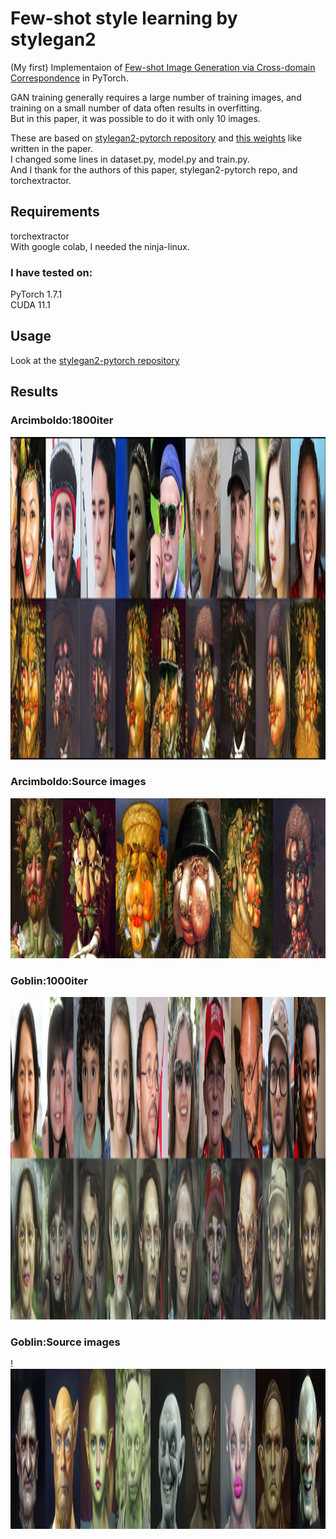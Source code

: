 # Few-shot style learning by stylegan2

(My first) Implementaion of [Few-shot Image Generation via Cross-domain Correspondence][1] in PyTorch.


GAN training generally requires a large number of training images, and training on a small number of data often results in overfitting.   
But in this paper, it was possible to do it with only 10 images.  


These are based on [stylegan2-pytorch repository][2] and [this weights][3] like written in the paper.  
I changed some lines in dataset.py, model.py and train.py.  
And I thank for the authors of this paper, stylegan2-pytorch repo, and torchextractor.  


## Requirements
torchextractor  
With google colab, I needed the ninja-linux.  
### I have tested on:
PyTorch 1.7.1  
CUDA 11.1  

## Usage 
Look at the [stylegan2-pytorch repository][2]  


## Results 
### Arcimboldo:1800iter   
<img src="./figs/arcim_551800.png" alt="arcim_551800" height="516">  

### Arcimboldo:Source images   
<img src="./figs/arcim_concat_img.png" alt="arcim_concat_img" height="256">  

### Goblin:1000iter  
<img src="./figs/gob_1000iter.png" alt="gob_1000iter" height="516">  

### Goblin:Source images  
!<img src="./figs/goblin_concat_img.png" alt="goblin_concat_img" height="256">  


[1]:https://arxiv.org/pdf/2104.06820.pdf
[2]:https://github.com/rosinality/stylegan2-pytorch
[3]:https://drive.google.com/file/d/1PQutd-JboOCOZqmd95XWxWrO8gGEvRcO/



